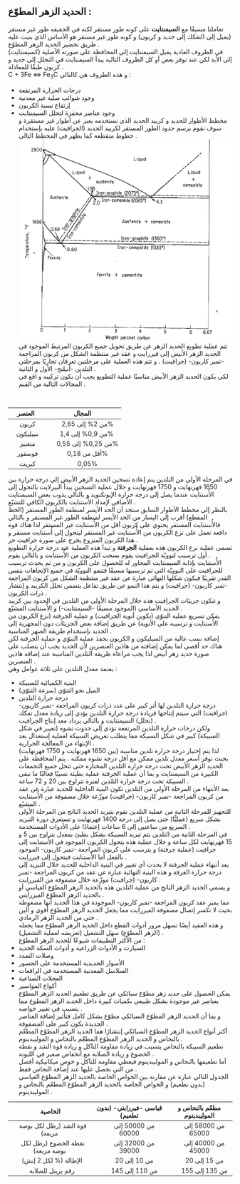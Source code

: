 ## الحديد الزهر المطوّع :  
تعاملنا مسبقًا مع **السيمنتايت** على كونه طور مستقر لكنه في الحقيقه طور غير مستقر (يميل إلى التفكك إلى حديد و كربون) و كونه طور غير مستقر هو الأساس الذي بنيت عليه طريق تحضير الحديد الزهر المطوّع .  
في الظروف العادية يميل السيمنتايت إلى المحافظة على صورته الأصلية (كسيمنتايت) إلى الأبد لكن عند توفر بعض أو كل الظروف التالية يبدأ السيمنتايت في التحلل إلى حديد و كربون طبقًا للمعادلة .   
C + 3Fe <=>  Fe<sub>3</sub>C
و هذه الظروف هي كالتالي :  
* درجات الحرارة المرتفعة
* وجود شوائب صلبة غير معدنية
* إرتفاع نسبة الكربون
* وجود عناصر محفزة لتحلل السيمنتايت  
مخطط الأطوار للحديد و كربيد الحديد الذي نستخدمه يعبر عن أطوار غير مستقرة و سوف نقوم برسم حدود الطور المستقر لكربيد الحديد (الجرافيت) عليه بإستخدام خطوط متقطعة كما يظهر في المخطط التالي .  
![حدود الطور المستقر للجرافيت مرسومة بخطوط متقطعة فوق منحنى الأطوار غير المستقر للحديد وكربيد الحديد](مرفقات/حدود-الطور-المستقر-للجرافيت-مرسومة-بخطوط-متقطعة-فوق-منحنى-الأطوار-غير-المستقر-للحديد-وكربيد-الحديد.png)   
تتم عملية تطويع الحديد الزهر عن طريق تحويل جميع الكربون المرتبط الموجود في الحديد الزهر الأبيض إلى فيررايت و عقد غير منتظمة الشكل من كربون المراجعة -تمبر كاربون- (جرافيت) .
و تتم هذه العملية على مرحلتين تعرفان تجاريًا بمرحلتي التلدين -أنيلنج- الأول و الثانية .  
لكي يكون الحديد الزهر الأبيض مناسبًا عملية التطويع يجب أن يكون تركيبه و اقع في المجالات التالية من القيم .  

&nbsp; 
 
|             العنصر               |          المجال               |
|:--------------------------:|:-------------------------:|
|   كربون   |         من 2% إلى 2,65%         |
|   سيليكون   |      من 0,9% إلى 1,4%        |
|   منغنيز   |        من 0,25% إلى 0,55%         |
|   فوسفور   |        أقل من 0,18%        |
|   كبريت   |         0,05%         |   


في المرحلة الأولى من التلدين يتم إعادة تسخين الحديد الزهر الأبيض إلى درجة حرارة بين 1650 فهرنهايت و 1750 فهرنهايت و خلال عملية التسخين يبدأ البيرلايت بالتحول إلى الأُستنايت عندما يصل إلى درجة حرارة الإيوتكتويد و بالتالي يذوب بعض السيمنتايت الأضافي لإمداد الأُستنايت  بالكربون الكافي للتشبّع .  
بالنظر إلى مخطط الأطوار السابق ستجد أن الحد الأيسر لمنطقة الطور المستقر (الخط المقطع) أقرب إلى اليسار من الحد الأيسر لمنطقة الطور غير المستقر و بالتالي فالأُستنايت المستقر يحتوي على كربون أقل من الأُستنايت غير المستقر لذا هناك قوة دافعة تعمل على نزع الكربون من الأُستنايت غير المستقر ليتحول إلى أُستنايت مستقر و هذا الكربون المنزوع يخرج على صورة جرافيت حر .  
تسمى عملية نزع الكربون هذه بعملية **الجرفتة** و تبدأ هذه العملية عند درجة حرارة التطويع . أول ترسيب لنوويّة الجرافيت يقوم بسحب الكربون من الأُستنايت و بالتالي يقوم الأُستنايت بإذابة السيمنتايت المجاور له للحصول على الكربون و من ثم يحدث ترسيب للجرافيت على النوويّة التي تم ترسيبها مسبقًا فتنمو النوويّة في جميع الإتجاهات بنفس القدر تقريبًا فيكون شكلها النهائي عبارة عن  عقد غير منتظمة الشكل من كربون المراجعة -تمبر كاربون- (جرافيت) و يتم هذا النمو عن طريق تفاعل يتضمن تحلل الكربيد و إنتشار ذرات الكربون .  
و تتكون جزيئات الجرافيت هذه خلال المرحلة الأولى من التلدين في الحدود بين كربيد الحديد الأساسي (الموجود مسبقًا -السيمنتايت-) و الأُستنايت المشبّع .  
يمكن تسريع عملية التنوّي (تكوين أنوية الجرافيت) و عملية الجرفتة (نزع الكربون من الأُستنايت و ترسيبه على الأنوية) عن طريق إضافة بعض الجزيئات دون المجهرية إلى الحديد بإستخدام طريقة الصهر المناسبة .  
إضافة نسب عالية من السيليكون و الكربون يحفذ عملية التنوّي و عملية الجرفتة لكن هناك حد أقصى لما يمكن إضافته من هاذين العنصرين لأن الحديد يجب أن يتصلب على صورة حديد زهر أبيض لذا يجب مراعاة طريقة التلدين المناسبة عند إضافة هاذين العنصرين .  
يعتمد معدل التلدين على ثلاثة عوامل وهي : 
* البنية الكميائية للسبيكة
* الميل نحو التنوّي (سرعة التنوّي)
* درجة حرارة التلدين  
درجة حرارة التلدين لها أثر كبير على عدد ذرات كربون المراجعة -تمبر كاربون- (جرافيت) التي سيتم إنتاجها فزيادة درجة حرارة التلدين يؤدي إلى زيادة معدل تفكك (تحلل) السيمنتايت و بالتالي يزداد معد إنتاج الجرافيت .  
ولكن درجات حرارة التلدين المرتفعة تؤدي إلى حدوث تشوه (تغيير في شكل السبيكة) كبير في شكل السبيكة مما يتطلب تعريض السبيكة لعملية إستعدال بعد الإنتهاء من المعالجة الحرارية .  
لذا يتم إختيار درجة حرارة تلدين مناسبة (بين 1650 فهرنهايت و 1750 فهرنهايت) بحيث توفر أسعر معدل تلدين ممكن مع أقل درجة تشوه ممكنه .
يتم المحافظة على الحديد الزهر الأبيض تحت درجة حرارة التلدين المختارة حتى تتحل جميع التجمعات الكبيرة من السيمنتايت و بما أن عملية الجرفتة عملية بطيئة نسبيًا فغالبًا ما تبقى السبيكة تحت درجة حرارة التلدين لفترة تتراوح بين 20 و 72 ساعة .  
بعد الأنتهاء من المرحلة الأولى من التلدين تكون البنية الداخلية للحديد عبارة عن عقد من كربون المراجعة -تمبر كاربون- (جرافيت) موزّعة خلال مصفوفة من الأُستنايت المشبّع .  
للتجهيز للمرحلة الثانية من عملية التلدين نقوم بتبريد الحديد الناتج من المرحلة الأولى بشكل سريع (عمليًّا) حتى يصل إلى درجة 1400 فهرنهايت و تستغرق دورة التبريد السريع من ساعتين إلى 6 ساعات إعتمادًا على الأدوات المستخدمة .  
في المرحلة الثانية من التلدين يتم تبريد السبيكة بشكل بطيئ بمعدل يتراوح بين 5 و 15 فهرنهايت لكل ساعة و خلال عملية هذه يتحول الكربون الموجود في الأُستنايت إلى جرافيت (عملية جرفتة) و يترسب على كربون المراجعة -تمبر كاربون- الموجود بالفعل أما الأُستنايت فيتحول إلى فيررايت .   
بعد أنتهاء عملية الجرفتة لا يحدث أي تغيير في البنية الداخلية للحديد خلال التبريد إلى درجة حرارة الغرفة و هذه البنية النهائية عبارة عن عقد من كربون المراجعة -تمبر كاربون- (جرافيت) موزّعة خلال مصفوفة من الفيررايت .  
و يسمى الحديد الزهر الناتج من عملية التلدين هذه بالحديد الزهر المطوّع القياسي أو بالحديد الزهر المطوّع الفيررايتي .  
مما يميز عقد كربون المراجعة -تمبر كاربون- الموجودة في هذا الحديد أنها مضغوطة بحيث لا تكسر إتصال مصفوفة الفيررايت مما يجعل الحديد الزهر المطوّع أقوى و ألين حتى من الحديد الزهر الرمادي .  
و هذه العقيد أيضًا تسهل مرور أدوات القطع داخل الحديد الزهر المطوّع مما يجعله (الزهر المطوّع) سهل التشغيل (تعريضه لعملية التشغيل) .  
من الأكثر التطبيقات شيوعًا للحديد الزهر المطوّع :
* السيارت و الأدوات الزراعية و أدوات السكة الحديد
* وصلات التمدد
* الأسوار الحديدية المستخدمة على الجسور
* السلاسل المعدنية المستخدمة في الرافعات
* العجلات الصناعية
* أكواع المواسير   
يمكن الحصول على حديد زهر مطوّع سبائكي عن طريق تطعيم الحديد الزهر المطوّع بعناصر غير موجودة بشكل طبيعي بكميات كبيرة داخل الحديد الزهر المطوع مما يتسبب في تغيير خواصه .  
و بما أن الحديد الزهر المطوّع السبائكي مطوّع بشكل كامل فتأثير إضافة العناصر الجديدة يكون كبير على المصفوفة .  
أكثر أنواع الحديد الزهر المطوّع السبائكي إنتشارًا هما الحديد الزهر المطوّع المطعّم بالنحاس و  الحديد الزهر المطوّع المطعّم بالنحاس و الموليبدينوم .  
تطعيم السبيكة بالنحاس يتسبب في زيادة مقاومة التآكل و زيادة قوة الشد و نقطة الخضوع و زيادة الصلابة مع أنخفاض صغير في الليونة .  
أما تطعيمها بالنحاس و الموليبدينوم فيعطي مقاومة للتآكل و خوص ميكانيكية أفضل من التي نحصل عليها عند إضافة النحاس فقط .  
الجدول التالي عبارة عن مقارنة بين الخواص الخاصة بالحديد الزهر المطوّع القياسي (بدون تطعيم) و الخواص الخاصة بالحديد الزهر المطوّع المطعّم بالنحاس و الموليبدينوم .  

|             الخاصية               |          قياسي -فيررايتي- (بدون تطعيم)              |         مطعّم بالنحاس و الموليبدينوم               |
|:--------------------------:|:-------------------------:|:-------------------------:|
|   قوة الشد (رطل لكل بوصة مربعة)   |         من 50000 إلى 60000         |         من 58000 إلى 65000         |
|   نقطة الخضوع (رطل لكل بوصة مربعة)   |         من 32000 إلى 39000         |         من 40000 إلى 45000         |
|   الإطالة (% لكل 2 إنش)   |         من 10 إلى 20         |         من 15 إلى 20         |
|   رقم برينل للصلابة   |         من 110 إلى 145         |         من 135 إلى 155         |  






